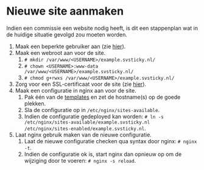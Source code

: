 # Nieuwe site aanmaken

Indien een commissie een website nodig heeft, is dit een stappenplan wat in de huidige situatie gevolgd zou moeten worden.

1. Maak een beperkte gebruiker aan (zie [hier](ssh.md)).
2. Maak een webroot aan voor de site.
   1. `# mkdir /var/www/<USERNAME>/example.svsticky.nl/`
   2. `# chown <USERNAME>:www-data /var/www/<USERNAME>/example.svsticky.nl/`
   3. `# chmod g+rwxs /var/www/<USERNAME>/example.svsticky.nl/`
3. Zorg voor een SSL-certificaat voor de site (zie [hier](letsencrypt.md)).
4. Maak een configuratie in nginx aan voor de site.
   1. Pak één van de [templates](../conf/nginx.md) en zet de hostname(s) op de goede plekken.
   2. Sla de configuratie op in `/etc/nginx/sites-available`.
   3. Indien de configuratie gedeployed kan worden: `# ln -s /etc/nginx/sites-available/example.svsticky.nl /etc/nginx/sites-enabled/example.svsticky.nl`.
4. Laat nginx gebruik maken van de nieuwe configuratie.
   1. Laat de nieuwe configuratie checken qua syntax door nginx: `# nginx -t`. 
   2. Indien de configuratie ok is, start nginx dan opnieuw op om de wijziging door te voeren: `# nginx -s reload`. 
